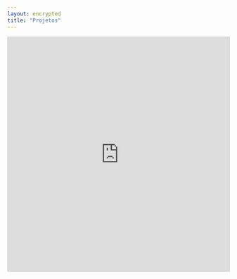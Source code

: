 ```yaml
---
layout: encrypted
title: "Projetos"
---
```


<iframe class="airtable-embed" src="https://airtable.com/embed/shrlcCALEDmDbg3n3?backgroundColor=cyan&layout=card&viewControls=on" frameborder="0" onmousewheel="" width="100%" height="533" style="background: transparent; border: 1px solid #ccc;"></iframe>